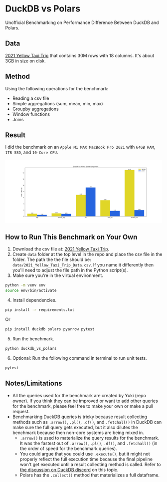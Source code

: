 # DuckDB vs Polars
Unofficial Benchmarking on Performance Difference Between DuckDB and Polars.

## Data
[2021 Yellow Taxi Trip](https://data.cityofnewyork.us/Transportation/2021-Yellow-Taxi-Trip-Data/m6nq-qud6/about_data) that contains 30M rows with 18 columns. It's about 3GB in size on disk. 

## Method
Using the following operations for the benchmark:
- Reading a csv file
- Simple aggregations (sum, mean, min, max)
- Groupby aggregations
- Window functions
- Joins

## Result 
I did the benchmark on an `Apple M1 MAX MacBook Pro 2021` with `64GB RAM`, `1TB SSD`, and `10‑Core CPU`.
\
\
![output](./output.png)

## How to Run This Benchmark on Your Own
1. Download the csv file at: [2021 Yellow Taxi Trip](https://data.cityofnewyork.us/Transportation/2021-Yellow-Taxi-Trip-Data/m6nq-qud6/about_data).
2. Create `data` folder at the top level in the repo and place the csv file in the folder. The path the the file should be: `data/2021_Yellow_Taxi_Trip_Data.csv`. If you name it differently then you'll need to adjust the file path in the Python script(s).
3. Make sure you're in the virtual environment. 
```bash
python -m venv env
source env/bin/activate
```
4. Install dependencies.
```bash
pip install -r requirements.txt
```
Or
```bash
pip install duckdb polars pyarrow pytest
```
5. Run the benchmark.
```bash
python duckdb_vs_polars
```
6. Optional: Run the following command in terminal to run unit tests. 
```bash
pytest
```

## Notes/Limitations
- All the queries used for the benchmark are created by Yuki (repo owner). If you think they can be improved or want to add other queries for the benchmark, please feel free to make your own or make a pull request. 
- Benchmarking DuckDB queries is tricky because result collecting methods such as `.arrow()`, `.pl()`, `.df()`, and `.fetchall()` in DuckDB can make sure the full query gets executed, but it also dilutes the benchmark because then non-core systems are being mixed in.
    - `.arrow()` is used to materialize the query results for the benchmark. It was the fastest out of `.arrow()`, `.pl()`, `.df()`, and `.fetchall()` (in the order of speed for the benchmark queries). 
    - You could argue that you could use `.execute()`, but it might not properly reflect the full execution time because the final pipeline won't get executed until a result collecting method is called. Refer to [the discussion on DuckDB discord](https://discord.com/channels/909674491309850675/921100786098901042/1217841718066413648) on this topic.
    - Polars has the `.collect()` method that materializes a full dataframe.
